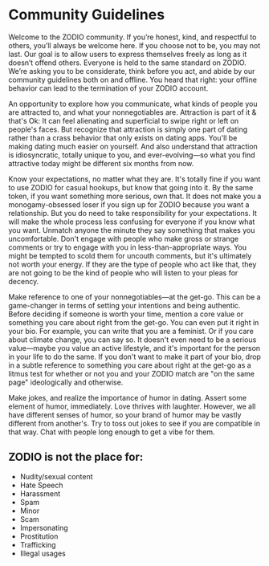 # Community Guidelines

Welcome to the ZODIO community. If you’re honest, kind, and respectful to others, you’ll always be welcome here. If you choose not to be, you may not last. Our goal is to allow users to express themselves freely as long as it doesn’t offend others. Everyone is held to the same standard on ZODIO. We’re asking you to be considerate, think before you act, and abide by our community guidelines both on and offline. You heard that right: your offline behavior can lead to the termination of your ZODIO account.

An opportunity to explore how you communicate, what kinds of people you are attracted to, and what your nonnegotiables are.
Attraction is part of it & that's Ok: It can feel alienating and superficial to swipe right or left on people's faces. But recognize that attraction is simply one part of dating rather than a crass behavior that only exists on dating apps. You'll be making dating much easier on yourself. And also understand that attraction is idiosyncratic, totally unique to you, and ever-evolving—so what you find attractive today might be different six months from now.

Know your expectations, no matter what they are.
It's totally fine if you want to use ZODIO for casual hookups, but know that going into it. By the same token, if you want something more serious, own that. It does not make you a monogamy-obsessed loser if you sign up for ZODIO because you want a relationship. But you do need to take responsibility for your expectations. It will make the whole process less confusing for everyone if you know what you want.
Unmatch anyone the minute they say something that makes you uncomfortable.
Don't engage with people who make gross or strange comments or try to engage with you in less-than-appropriate ways. You might be tempted to scold them for uncouth comments, but it's ultimately not worth your energy. If they are the type of people who act like that, they are not going to be the kind of people who will listen to your pleas for decency.

Make reference to one of your nonnegotiables—at the get-go.
This can be a game-changer in terms of setting your intentions and being authentic. Before deciding if someone is worth your time, mention a core value or something you care about right from the get-go. You can even put it right in your bio.
For example, you can write that you are a feminist. Or if you care about climate change, you can say so. It doesn't even need to be a serious value—maybe you value an active lifestyle, and it's important for the person in your life to do the same.
If you don't want to make it part of your bio, drop in a subtle reference to something you care about right at the get-go as a litmus test for whether or not you and your ZODIO match are "on the same page" ideologically and otherwise.

Make jokes, and realize the importance of humor in dating.
Assert some element of humor, immediately. Love thrives with laughter. However, we all have different senses of humor, so your brand of humor may be vastly different from another's. Try to toss out jokes to see if you are compatible in that way.
Chat with people long enough to get a vibe for them.


## ZODIO is not the place for:

* Nudity/sexual content
* Hate Speech
* Harassment
* Spam
* Minor 
* Scam 
* Impersonating
* Prostitution
* Trafficking
* Illegal usages

